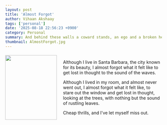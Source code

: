 ```yaml
---
layout: post
title: 'Almost Forgot'
author: Vihaan Akshaay
tags: ['personal']
date: '2025-08-18 22:56:23 +0900'
category: Personal
summary: And behind these walls a coward stands, an ego and a broken heart.
thumbnail: AlmostForgot.jpg
---
```

<div style="display: flex; gap: 20px; margin: 20px 0;">
  <div style="flex: 0 0 33%;">
    <img src="/assets/img/posts/AlmostForgot.png" class="img-fluid" style="width: 100%; height: auto;">
  </div>
  <div style="flex: 1;">
    <p>Although I live in Santa Barbara, the city known for its beauty, I almost forgot what it felt like to get lost in thought to the sound of the waves. </p>
<p>Although I lived in my room, and almost never went out, I almost forgot what it felt like, to stare out the window and get lost in thought, looking at the trees, with nothing but the sound of rustling leaves.</p>
<p>Cheap thrills, and I've let myself miss out.</p>
  </div>
</div>
